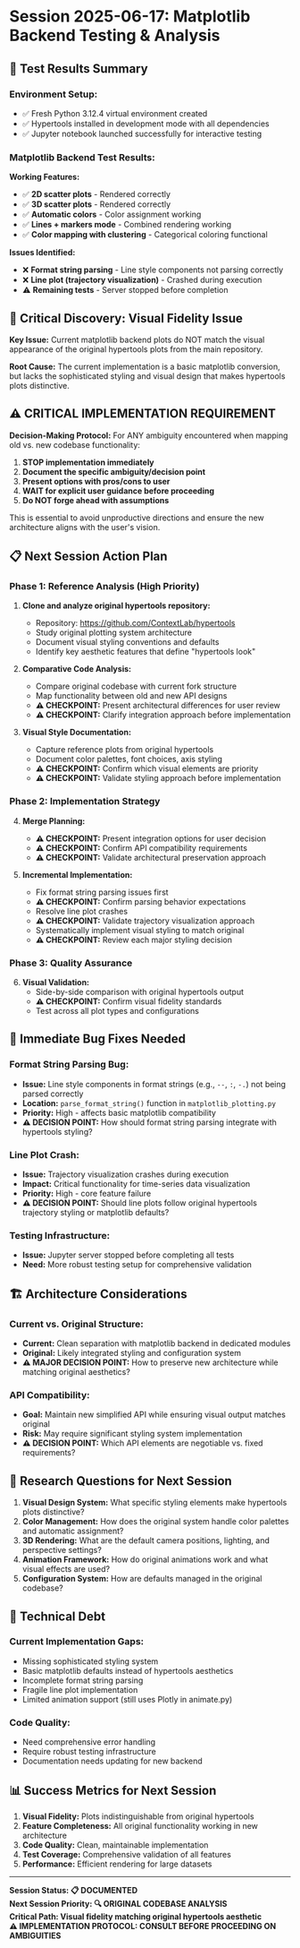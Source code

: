 # Session 2025-06-17: Matplotlib Backend Testing & Analysis

## 🧪 **Test Results Summary**

### **Environment Setup:**
- ✅ Fresh Python 3.12.4 virtual environment created
- ✅ Hypertools installed in development mode with all dependencies
- ✅ Jupyter notebook launched successfully for interactive testing

### **Matplotlib Backend Test Results:**
**Working Features:**
- ✅ **2D scatter plots** - Rendered correctly
- ✅ **3D scatter plots** - Rendered correctly  
- ✅ **Automatic colors** - Color assignment working
- ✅ **Lines + markers mode** - Combined rendering working
- ✅ **Color mapping with clustering** - Categorical coloring functional

**Issues Identified:**
- ❌ **Format string parsing** - Line style components not parsing correctly
- ❌ **Line plot (trajectory visualization)** - Crashed during execution
- ⚠️ **Remaining tests** - Server stopped before completion

## 🎯 **Critical Discovery: Visual Fidelity Issue**

**Key Issue:** Current matplotlib backend plots do NOT match the visual appearance of the original hypertools plots from the main repository.

**Root Cause:** The current implementation is a basic matplotlib conversion, but lacks the sophisticated styling and visual design that makes hypertools plots distinctive.

## ⚠️ **CRITICAL IMPLEMENTATION REQUIREMENT**

**Decision-Making Protocol:** For ANY ambiguity encountered when mapping old vs. new codebase functionality:

1. **STOP implementation immediately**
2. **Document the specific ambiguity/decision point**
3. **Present options with pros/cons to user**
4. **WAIT for explicit user guidance before proceeding**
5. **Do NOT forge ahead with assumptions**

This is essential to avoid unproductive directions and ensure the new architecture aligns with the user's vision.

## 📋 **Next Session Action Plan**

### **Phase 1: Reference Analysis (High Priority)**
1. **Clone and analyze original hypertools repository:**
   - Repository: https://github.com/ContextLab/hypertools
   - Study original plotting system architecture
   - Document visual styling conventions and defaults
   - Identify key aesthetic features that define "hypertools look"

2. **Comparative Code Analysis:**
   - Compare original codebase with current fork structure
   - Map functionality between old and new API designs
   - **⚠️ CHECKPOINT:** Present architectural differences for user review
   - **⚠️ CHECKPOINT:** Clarify integration approach before implementation

3. **Visual Style Documentation:**
   - Capture reference plots from original hypertools
   - Document color palettes, font choices, axis styling
   - **⚠️ CHECKPOINT:** Confirm which visual elements are priority
   - **⚠️ CHECKPOINT:** Validate styling approach before implementation

### **Phase 2: Implementation Strategy**
4. **Merge Planning:**
   - **⚠️ CHECKPOINT:** Present integration options for user decision
   - **⚠️ CHECKPOINT:** Confirm API compatibility requirements
   - **⚠️ CHECKPOINT:** Validate architectural preservation approach

5. **Incremental Implementation:**
   - Fix format string parsing issues first
   - **⚠️ CHECKPOINT:** Confirm parsing behavior expectations
   - Resolve line plot crashes
   - **⚠️ CHECKPOINT:** Validate trajectory visualization approach
   - Systematically implement visual styling to match original
   - **⚠️ CHECKPOINT:** Review each major styling decision

### **Phase 3: Quality Assurance**
6. **Visual Validation:**
   - Side-by-side comparison with original hypertools output
   - **⚠️ CHECKPOINT:** Confirm visual fidelity standards
   - Test across all plot types and configurations

## 🐛 **Immediate Bug Fixes Needed**

### **Format String Parsing Bug:**
- **Issue:** Line style components in format strings (e.g., `--`, `:`, `-.`) not being parsed correctly
- **Location:** `parse_format_string()` function in `matplotlib_plotting.py`
- **Priority:** High - affects basic matplotlib compatibility
- **⚠️ DECISION POINT:** How should format string parsing integrate with hypertools styling?

### **Line Plot Crash:**
- **Issue:** Trajectory visualization crashes during execution
- **Impact:** Critical functionality for time-series data visualization
- **Priority:** High - core feature failure
- **⚠️ DECISION POINT:** Should line plots follow original hypertools trajectory styling or matplotlib defaults?

### **Testing Infrastructure:**
- **Issue:** Jupyter server stopped before completing all tests
- **Need:** More robust testing setup for comprehensive validation

## 🏗️ **Architecture Considerations**

### **Current vs. Original Structure:**
- **Current:** Clean separation with matplotlib backend in dedicated modules
- **Original:** Likely integrated styling and configuration system
- **⚠️ MAJOR DECISION POINT:** How to preserve new architecture while matching original aesthetics?

### **API Compatibility:**
- **Goal:** Maintain new simplified API while ensuring visual output matches original
- **Risk:** May require significant styling system implementation
- **⚠️ DECISION POINT:** Which API elements are negotiable vs. fixed requirements?

## 📝 **Research Questions for Next Session**

1. **Visual Design System:** What specific styling elements make hypertools plots distinctive?
2. **Color Management:** How does the original system handle color palettes and automatic assignment?
3. **3D Rendering:** What are the default camera positions, lighting, and perspective settings?
4. **Animation Framework:** How do original animations work and what visual effects are used?
5. **Configuration System:** How are defaults managed in the original codebase?

## 🔧 **Technical Debt**

### **Current Implementation Gaps:**
- Missing sophisticated styling system
- Basic matplotlib defaults instead of hypertools aesthetics
- Incomplete format string parsing
- Fragile line plot implementation
- Limited animation support (still uses Plotly in animate.py)

### **Code Quality:**
- Need comprehensive error handling
- Require robust testing infrastructure  
- Documentation needs updating for new backend

## 📊 **Success Metrics for Next Session**

1. **Visual Fidelity:** Plots indistinguishable from original hypertools
2. **Feature Completeness:** All original functionality working in new architecture
3. **Code Quality:** Clean, maintainable implementation
4. **Test Coverage:** Comprehensive validation of all features
5. **Performance:** Efficient rendering for large datasets

---

**Session Status: 📋 DOCUMENTED**  
**Next Session Priority: 🔍 ORIGINAL CODEBASE ANALYSIS**  
**Critical Path: Visual fidelity matching original hypertools aesthetic**  
**⚠️ IMPLEMENTATION PROTOCOL: CONSULT BEFORE PROCEEDING ON AMBIGUITIES**